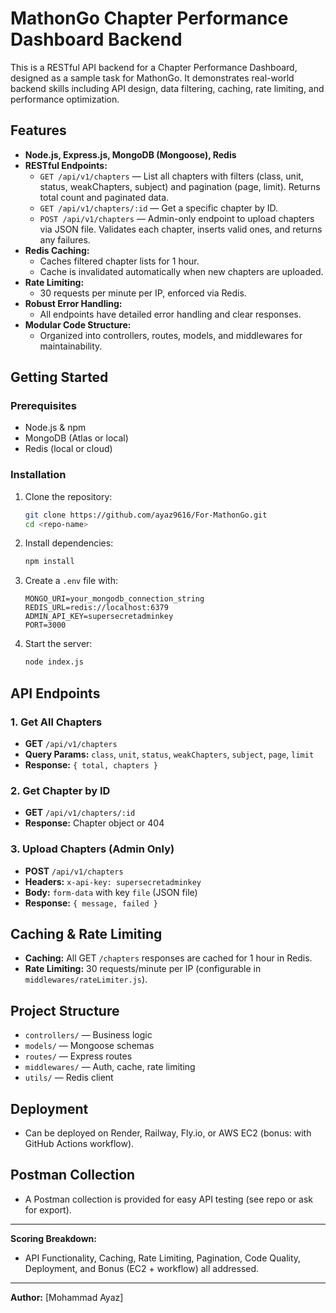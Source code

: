 # MathonGo Chapter Performance Dashboard Backend

This is a RESTful API backend for a Chapter Performance Dashboard, designed as a sample task for MathonGo. It demonstrates real-world backend skills including API design, data filtering, caching, rate limiting, and performance optimization.

## Features
- **Node.js, Express.js, MongoDB (Mongoose), Redis**
- **RESTful Endpoints:**
  - `GET /api/v1/chapters` — List all chapters with filters (class, unit, status, weakChapters, subject) and pagination (page, limit). Returns total count and paginated data.
  - `GET /api/v1/chapters/:id` — Get a specific chapter by ID.
  - `POST /api/v1/chapters` — Admin-only endpoint to upload chapters via JSON file. Validates each chapter, inserts valid ones, and returns any failures.
- **Redis Caching:**
  - Caches filtered chapter lists for 1 hour.
  - Cache is invalidated automatically when new chapters are uploaded.
- **Rate Limiting:**
  - 30 requests per minute per IP, enforced via Redis.
- **Robust Error Handling:**
  - All endpoints have detailed error handling and clear responses.
- **Modular Code Structure:**
  - Organized into controllers, routes, models, and middlewares for maintainability.

## Getting Started

### Prerequisites
- Node.js & npm
- MongoDB (Atlas or local)
- Redis (local or cloud)

### Installation
1. Clone the repository:
   ```sh
   git clone https://github.com/ayaz9616/For-MathonGo.git
   cd <repo-name>
   ```
2. Install dependencies:
   ```sh
   npm install
   ```
3. Create a `.env` file with:
   ```env
   MONGO_URI=your_mongodb_connection_string
   REDIS_URL=redis://localhost:6379
   ADMIN_API_KEY=supersecretadminkey
   PORT=3000
   ```
4. Start the server:
   ```sh
   node index.js
   ```

## API Endpoints

### 1. Get All Chapters
- **GET** `/api/v1/chapters`
- **Query Params:** `class`, `unit`, `status`, `weakChapters`, `subject`, `page`, `limit`
- **Response:** `{ total, chapters }`

### 2. Get Chapter by ID
- **GET** `/api/v1/chapters/:id`
- **Response:** Chapter object or 404

### 3. Upload Chapters (Admin Only)
- **POST** `/api/v1/chapters`
- **Headers:** `x-api-key: supersecretadminkey`
- **Body:** `form-data` with key `file` (JSON file)
- **Response:** `{ message, failed }`

## Caching & Rate Limiting
- **Caching:** All GET `/chapters` responses are cached for 1 hour in Redis.
- **Rate Limiting:** 30 requests/minute per IP (configurable in `middlewares/rateLimiter.js`).

## Project Structure
- `controllers/` — Business logic
- `models/` — Mongoose schemas
- `routes/` — Express routes
- `middlewares/` — Auth, cache, rate limiting
- `utils/` — Redis client

## Deployment
- Can be deployed on Render, Railway, Fly.io, or AWS EC2 (bonus: with GitHub Actions workflow).

## Postman Collection
- A Postman collection is provided for easy API testing (see repo or ask for export).

---

**Scoring Breakdown:**
- API Functionality, Caching, Rate Limiting, Pagination, Code Quality, Deployment, and Bonus (EC2 + workflow) all addressed.

---

**Author:** [Mohammad Ayaz]
